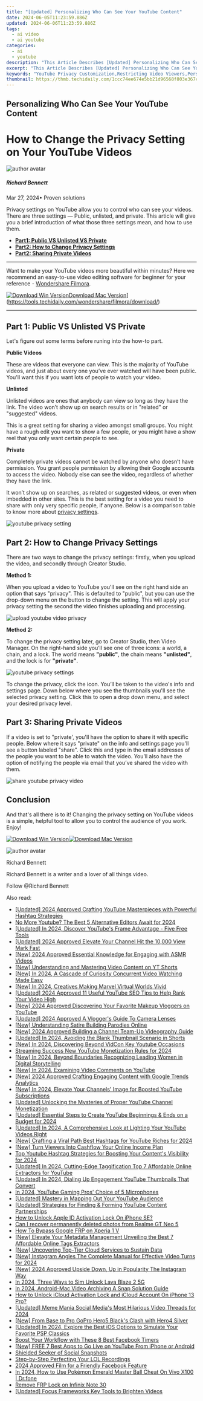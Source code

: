 ```yaml
---
title: "[Updated] Personalizing Who Can See Your YouTube Content"
date: 2024-06-05T11:23:59.886Z
updated: 2024-06-06T11:23:59.886Z
tags:
  - ai video
  - ai youtube
categories:
  - ai
  - youtube
description: "This Article Describes [Updated] Personalizing Who Can See Your YouTube Content"
excerpt: "This Article Describes [Updated] Personalizing Who Can See Your YouTube Content"
keywords: "YouTube Privacy Customization,Restricting Video Viewers,Personal Content Visibility,YouTube User Access Control,Tailored Content Sharing,Manage YouTube Audience,YouTube Content Permissions"
thumbnail: https://thmb.techidaily.com/1ccc74ee674e5bb21d96568f803e367c477d95c5c3cb7fed4a8969e3e80f00a3.jpg
---
```


## Personalizing Who Can See Your YouTube Content

# How to Change the Privacy Setting on Your YouTube Videos

![author avatar](https://images.wondershare.com/filmora/article-images/richard-bennett.jpg)

##### Richard Bennett

 Mar 27, 2024• Proven solutions

 Privacy settings on YouTube allow you to control who can see your videos. There are three settings — Public, unlisted, and private. This article will give you a brief introduction of what those three settings mean, and how to use them.

* [**Part1: Public VS Unlisted VS Private**](#part1)
* [**Part2: How to Change Privacy Settings**](#part2)
* [**Part2: Sharing Private Videos**](#part3)

---

 Want to make your YouTube videos more beautiful within minutes? Here we recommend an easy-to-use video editing software for beginner for your reference - [Wondershare Filmora](https://tools.techidaily.com/wondershare/filmora/download/).

[![Download Win Version](https://images.wondershare.com/filmora/guide/download-btn-win.jpg)](https://tools.techidaily.com/wondershare/filmora/download/)[Download Mac Version](https://images.wondershare.com/filmora/guide/download-btn-mac.jpg)](https://tools.techidaily.com/wondershare/filmora/download/)

---

## Part 1: Public VS Unlisted VS Private

 Let's figure out some terms before runing into the how-to part.

 **Public Videos**

 These are videos that everyone can view. This is the majority of YouTube videos, and just about every one you’ve ever watched will have been public. You'll want this if you want lots of people to watch your video.

 **Unlisted**

 Unlisted videos are ones that anybody can view so long as they have the link. The video won’t show up on search results or in "related" or "suggested" videos.

 This is a great setting for sharing a video amongst small groups. You might have a rough edit you want to show a few people, or you might have a show reel that you only want certain people to see.

 **Private**

 Completely private videos cannot be watched by anyone who doesn’t have permission. You grant people permission by allowing their Google accounts to access the video. Nobody else can see the video, regardless of whether they have the link.

 It won’t show up on searches, as related or suggested videos, or even when imbedded in other sites. This is the best setting for a video you need to share with only very specific people, if anyone. Below is a comparison table to know more about [privacy settings](https://support.google.com/youtube/answer/157177?co=GENIE.Platform%3DDesktop&hl=en&oco=1).

![youtube privacy setting](https://images.wondershare.com/filmora/article-images/youtube-privacy-setting.JPG)

## Part 2: How to Change Privacy Settings

 There are two ways to change the privacy settings: firstly, when you upload the video, and secondly through Creator Studio.

**Method 1:**

 When you upload a video to YouTube you'll see on the right hand side an option that says "privacy". This is defaulted to "public", but you can use the drop-down menu on the button to change the setting. This will apply your privacy setting the second the video finishes uploading and processing.

![upload youtube video privacy](https://images.wondershare.com/filmora/article-images/upload-youtube-video-privacy.jpg)

**Method 2:**

 To change the privacy setting later, go to Creator Studio, then Video Manager. On the right-hand side you’ll see one of three icons: a world, a chain, and a lock. The world means **"public"**, the chain means **"unlisted"**, and the lock is for **"private"**.

![youtube privacy settings](https://images.wondershare.com/filmora/article-images/unlisted-video.JPG)

 To change the privacy, click the icon. You’ll be taken to the video's info and settings page. Down below where you see the thumbnails you'll see the selected privacy setting. Click this to open a drop down menu, and select your desired privacy level.

## Part 3: Sharing Private Videos

 If a video is set to "private', you'll have the option to share it with specific people. Below where it says "private" on the info and settings page you'll see a button labeled "share". Click this and type in the email addresses of the people you want to be able to watch the video. You’ll also have the option of notifying the people via email that you’ve shared the video with them.

![share youtube privacy video](https://images.wondershare.com/filmora/article-images/share-private-video.JPG)

## Conclusion

 And that's all there is to it! Changing the privacy setting on YouTube videos is a simple, helpful tool to allow you to control the audience of you work. Enjoy!

[![Download Win Version](https://images.wondershare.com/filmora/guide/download-btn-win.jpg)](https://tools.techidaily.com/wondershare/filmora/download/)[![Download Mac Version](https://images.wondershare.com/filmora/guide/download-btn-mac.jpg)](https://tools.techidaily.com/wondershare/filmora/download/)

![author avatar](https://images.wondershare.com/filmora/article-images/richard-bennett.jpg)

Richard Bennett

Richard Bennett is a writer and a lover of all things video.

Follow @Richard Bennett

<span class="atpl-alsoreadstyle">Also read:</span>
<div><ul>
<li><a href="https://facebook-video-footage.techidaily.com/updated-2024-approved-crafting-youtube-masterpieces-with-powerful-hashtag-strategies/"><u>[Updated] 2024 Approved  Crafting YouTube Masterpieces with Powerful Hashtag Strategies</u></a></li>
<li><a href="https://facebook-video-footage.techidaily.com/no-more-youtube-the-best-5-alternative-editors-await-for-2024/"><u>No More Youtube? The Best 5 Alternative Editors Await for 2024</u></a></li>
<li><a href="https://facebook-video-footage.techidaily.com/updated-in-2024-discover-youtubes-frame-advantage-five-free-tools/"><u>[Updated] In 2024, Discover YouTube's Frame Advantage - Five Free Tools</u></a></li>
<li><a href="https://facebook-video-footage.techidaily.com/updated-2024-approved-elevate-your-channel-hit-the-10000-view-mark-fast/"><u>[Updated] 2024 Approved  Elevate Your Channel  Hit the 10,000 View Mark Fast</u></a></li>
<li><a href="https://facebook-video-footage.techidaily.com/new-2024-approved-essential-knowledge-for-engaging-with-asmr-videos/"><u>[New] 2024 Approved  Essential Knowledge for Engaging with ASMR Videos</u></a></li>
<li><a href="https://facebook-video-footage.techidaily.com/new-understanding-and-mastering-video-content-on-yt-shorts/"><u>[New] Understanding and Mastering Video Content on YT Shorts</u></a></li>
<li><a href="https://facebook-video-footage.techidaily.com/new-in-2024-a-cascade-of-curiosity-concurrent-video-watching-made-easy/"><u>[New] In 2024, A Cascade of Curiosity  Concurrent Video Watching Made Easy</u></a></li>
<li><a href="https://facebook-video-footage.techidaily.com/new-in-2024-creatives-making-marvel-virtual-worlds-vivid/"><u>[New] In 2024, Creatives Making Marvel Virtual Worlds Vivid</u></a></li>
<li><a href="https://facebook-video-footage.techidaily.com/updated-2024-approved-11-useful-youtube-seo-tips-to-help-rank-your-video-high/"><u>[Updated] 2024 Approved  11 Useful YouTube SEO Tips to Help Rank Your Video High</u></a></li>
<li><a href="https://facebook-video-footage.techidaily.com/new-2024-approved-discovering-your-favorite-makeup-vloggers-on-youtube/"><u>[New] 2024 Approved  Discovering Your Favorite Makeup Vloggers on YouTube</u></a></li>
<li><a href="https://facebook-video-footage.techidaily.com/updated-2024-approved-a-vloggers-guide-to-camera-lenses/"><u>[Updated] 2024 Approved  A Vlogger's Guide To Camera Lenses</u></a></li>
<li><a href="https://facebook-video-footage.techidaily.com/new-understanding-satire-building-parodies-online/"><u>[New] Understanding Satire  Building Parodies Online</u></a></li>
<li><a href="https://facebook-video-footage.techidaily.com/new-2024-approved-building-a-channel-team-up-videography-guide/"><u>[New] 2024 Approved  Building a Channel  Team-Up Videography Guide</u></a></li>
<li><a href="https://facebook-video-footage.techidaily.com/updated-in-2024-avoiding-the-blank-thumbnail-scenario-in-shorts/"><u>[Updated] In 2024, Avoiding the Blank Thumbnail Scenario in Shorts</u></a></li>
<li><a href="https://facebook-video-footage.techidaily.com/new-in-2024-discovering-beyond-vidcon-key-youtube-occasions/"><u>[New] In 2024, Discovering Beyond VidCon  Key Youtube Occasions</u></a></li>
<li><a href="https://facebook-video-footage.techidaily.com/streaming-success-new-youtube-monetization-rules-for-2024/"><u>Streaming Success  New YouTube Monetization Rules for 2024</u></a></li>
<li><a href="https://facebook-video-footage.techidaily.com/new-in-2024-beyond-boundaries-recognizing-leading-women-in-digital-storytelling/"><u>[New] In 2024, Beyond Boundaries  Recognizing Leading Women in Digital Storytelling</u></a></li>
<li><a href="https://facebook-video-footage.techidaily.com/new-in-2024-examining-video-comments-on-youtube/"><u>[New] In 2024, Examining Video Comments on YouTube</u></a></li>
<li><a href="https://facebook-video-footage.techidaily.com/new-2024-approved-crafting-engaging-content-with-google-trends-analytics/"><u>[New] 2024 Approved  Crafting Engaging Content with Google Trends Analytics</u></a></li>
<li><a href="https://facebook-video-footage.techidaily.com/new-in-2024-elevate-your-channels-image-for-boosted-youtube-subscriptions/"><u>[New] In 2024, Elevate Your Channels' Image for Boosted YouTube Subscriptions</u></a></li>
<li><a href="https://facebook-video-footage.techidaily.com/updated-unlocking-the-mysteries-of-proper-youtube-channel-monetization/"><u>[Updated] Unlocking the Mysteries of Proper YouTube Channel Monetization</u></a></li>
<li><a href="https://facebook-video-footage.techidaily.com/updated-essential-steps-to-create-youtube-beginnings-and-ends-on-a-budget-for-2024/"><u>[Updated] Essential Steps to Create YouTube Beginnings & Ends on a Budget for 2024</u></a></li>
<li><a href="https://facebook-video-footage.techidaily.com/updated-in-2024-a-comprehensive-look-at-lighting-your-youtube-videos-right/"><u>[Updated] In 2024, A Comprehensive Look at Lighting Your YouTube Videos Right</u></a></li>
<li><a href="https://facebook-video-footage.techidaily.com/new-crafting-a-viral-path-best-hashtags-for-youtube-riches-for-2024/"><u>[New] Crafting a Viral Path  Best Hashtags for YouTube Riches for 2024</u></a></li>
<li><a href="https://facebook-video-footage.techidaily.com/new-turn-viewers-into-cashflow-your-online-income-plan/"><u>[New] Turn Viewers Into Cashflow  Your Online Income Plan</u></a></li>
<li><a href="https://facebook-video-footage.techidaily.com/top-youtube-hashtag-strategies-for-boosting-your-contents-visibility-for-2024/"><u>Top Youtube Hashtag Strategies for Boosting Your Content's Visibility for 2024</u></a></li>
<li><a href="https://facebook-video-footage.techidaily.com/updated-in-2024-cutting-edge-taggification-top-7-affordable-online-extractors-for-youtube/"><u>[Updated] In 2024, Cutting-Edge Taggification  Top 7 Affordable Online Extractors for YouTube</u></a></li>
<li><a href="https://facebook-video-footage.techidaily.com/updated-in-2024-dialing-up-engagement-youtube-thumbnails-that-convert/"><u>[Updated] In 2024, Dialing Up Engagement  YouTube Thumbnails That Convert</u></a></li>
<li><a href="https://facebook-video-footage.techidaily.com/in-2024-youtube-gaming-pros-choice-of-5-microphones/"><u>In 2024, YouTube Gaming Pros' Choice of 5 Microphones</u></a></li>
<li><a href="https://facebook-video-footage.techidaily.com/updated-mastery-in-mapping-out-your-youtube-audience/"><u>[Updated] Mastery in Mapping Out Your YouTube Audience</u></a></li>
<li><a href="https://facebook-video-footage.techidaily.com/updated-strategies-for-finding-and-forming-youtube-content-partnerships/"><u>[Updated] Strategies for Finding & Forming YouTube Content Partnerships</u></a></li>
<li><a href="https://activate-lock.techidaily.com/how-to-unlock-apple-id-activation-lock-on-iphone-se-by-drfone-ios/"><u>How to Unlock Apple ID Activation Lock On iPhone SE?</u></a></li>
<li><a href="https://phone-solutions.techidaily.com/can-i-recover-permanently-deleted-photos-from-realme-gt-neo-5-by-stellar-photo-recovery-android-mobile-photo-recover/"><u>Can I recover permanently deleted photos from Realme GT Neo 5</u></a></li>
<li><a href="https://phone-solutions.techidaily.com/how-to-bypass-google-frp-on-xperia-1-v-by-drfone-android-unlock-remove-google-frp/"><u>How To Bypass Google FRP on Xperia 1 V</u></a></li>
<li><a href="https://youtube-clips.techidaily.com/new-elevate-your-metadata-management-unveiling-the-best-7-affordable-online-tags-extractors/"><u>[New] Elevate Your Metadata Management  Unveiling the Best 7 Affordable Online Tags Extractors</u></a></li>
<li><a href="https://some-guidance.techidaily.com/new-uncovering-top-tier-cloud-services-to-sustain-data/"><u>[New] Uncovering Top-Tier Cloud Services to Sustain Data</u></a></li>
<li><a href="https://instagram-video-files.techidaily.com/new-instagram-angles-the-complete-manual-for-effective-video-turns-for-2024/"><u>[New] Instagram Angles  The Complete Manual for Effective Video Turns for 2024</u></a></li>
<li><a href="https://instagram-clips.techidaily.com/new-2024-approved-upside-down-up-in-popularity-the-instagram-way/"><u>[New] 2024 Approved  Upside Down, Up in Popularity  The Instagram Way</u></a></li>
<li><a href="https://sim-unlock.techidaily.com/in-2024-three-ways-to-sim-unlock-lava-blaze-2-5g-by-drfone-android/"><u>In 2024, Three Ways to Sim Unlock Lava Blaze 2 5G</u></a></li>
<li><a href="https://snapchat-videos.techidaily.com/in-2024-android-mac-video-archiving-a-snap-solution-guide/"><u>In 2024, Android-Mac Video Archiving  A Snap Solution Guide</u></a></li>
<li><a href="https://activate-lock.techidaily.com/how-to-unlock-icloud-activation-lock-and-icloud-account-on-iphone-13-pro-by-drfone-ios/"><u>How to Unlock iCloud Activation Lock and iCloud Account On iPhone 13 Pro?</u></a></li>
<li><a href="https://twitter-videos.techidaily.com/updated-meme-mania-social-medias-most-hilarious-video-threads-for-2024/"><u>[Updated] Meme Mania  Social Media's Most Hilarious Video Threads for 2024</u></a></li>
<li><a href="https://some-techniques.techidaily.com/new-from-base-to-pro-gopro-hero5-blacks-clash-with-hero4-silver/"><u>[New] From Base to Pro  GoPro Hero5 Black's Clash with Hero4 Silver</u></a></li>
<li><a href="https://screen-mirroring-recording.techidaily.com/updated-in-2024-explore-the-best-ios-options-to-simulate-your-favorite-psp-classics/"><u>[Updated] In 2024, Explore the Best iOS Options to Simulate Your Favorite PSP Classics</u></a></li>
<li><a href="https://facebook-clips.techidaily.com/boost-your-workflow-with-these-8-best-facebook-timers/"><u>Boost Your Workflow with These 8 Best Facebook Timers</u></a></li>
<li><a href="https://youtube-help.techidaily.com/new-free-7-best-apps-to-go-live-on-youtube-from-iphone-or-android/"><u>[New] FREE 7 Best Apps to Go Live on YouTube From iPhone or Android</u></a></li>
<li><a href="https://facebook-clips.techidaily.com/shielded-seeker-of-social-snapshots/"><u>Shielded Seeker of Social Snapshots</u></a></li>
<li><a href="https://on-screen-recording.techidaily.com/step-by-step-perfecting-your-lol-recordings/"><u>Step-by-Step  Perfecting Your LOL Recordings</u></a></li>
<li><a href="https://facebook-video-files.techidaily.com/2024-approved-film-for-a-friendly-facebook-feature/"><u>2024 Approved  Film for a Friendly Facebook Feature</u></a></li>
<li><a href="https://change-location.techidaily.com/in-2024-how-to-use-pokemon-emerald-master-ball-cheat-on-vivo-x100-drfone-by-drfone-virtual-android/"><u>In 2024, How to Use Pokémon Emerald Master Ball Cheat On Vivo X100 | Dr.fone</u></a></li>
<li><a href="https://review-topics.techidaily.com/remove-frp-lock-on-infinix-note-30-by-drfone-android-unlock-remove-google-frp/"><u>Remove FRP Lock on Infinix Note 30</u></a></li>
<li><a href="https://some-knowledge.techidaily.com/updated-focus-frameworks-key-tools-to-brighten-videos/"><u>[Updated] Focus Frameworks  Key Tools to Brighten Videos</u></a></li>
</ul></div>

<ins class="adsbygoogle"
      style="display:block"
      data-ad-client="ca-pub-7571918770474297"
      data-ad-slot="8358498916"
      data-ad-format="auto"
      data-full-width-responsive="true"></ins>
